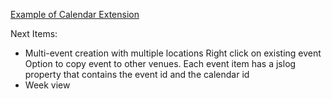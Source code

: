 [Example of Calendar Extension](https://github.com/padster/CalendarThemeExtension)

Next Items:
- Multi-event creation with multiple locations
    Right click on existing event
      Option to copy event to other venues. Each event item has a jslog property that contains the event id and the calendar id
- Week view


